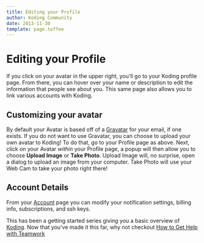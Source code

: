 ```yaml
---
title: Editing your Profile
author: Koding Community
date: 2013-11-30
template: page.toffee
---
```


# Editing your Profile

If you click on your avatar in the upper right, you'll go to your Koding profile page. From there, you can hover over your name or description to edit the information that people see about you. This same page also allows you to link various accounts with Koding. 

## Customizing your avatar

By default your Avatar is based off of a [Gravatar](http://gravatar.com/) for your email, if one exists. If you do not want to use Gravatar, you can choose to upload your own avatar to Koding! To do that, go to your Profile page as above. Next, click on your Avatar *within* your Profile page, a popup will then allow you to choose **Upload Image** or **Take Photo**. Upload Image will, no surprise, open a dialog to upload an image from your computer. Take Photo will use your Web Cam to take your photo right there! 

## Account Details

From your [Account](https://koding.com/Account) page you can modify your notification settings, billing info, subscriptions, and ssh keys. 

This has been a getting started series giving you a basic overview of [Koding](https://koding.com). Now that you've made it this far, why not checkout [How to Get Help with Teamwork](/get-help-with-teamwork/)
